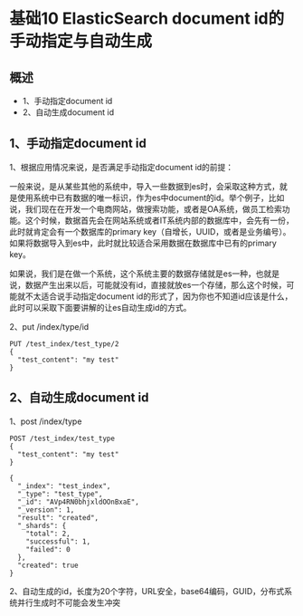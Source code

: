 # 基础10 ElasticSearch document id的手动指定与自动生成


## 概述


* 1、手动指定document id
* 2、自动生成document id


## 1、手动指定document id

1、根据应用情况来说，是否满足手动指定document id的前提：

一般来说，是从某些其他的系统中，导入一些数据到es时，会采取这种方式，就是使用系统中已有数据的唯一标识，作为es中document的id。举个例子，比如说，我们现在在开发一个电商网站，做搜索功能，或者是OA系统，做员工检索功能。这个时候，数据首先会在网站系统或者IT系统内部的数据库中，会先有一份，此时就肯定会有一个数据库的primary key（自增长，UUID，或者是业务编号）。如果将数据导入到es中，此时就比较适合采用数据在数据库中已有的primary key。

如果说，我们是在做一个系统，这个系统主要的数据存储就是es一种，也就是说，数据产生出来以后，可能就没有id，直接就放es一个存储，那么这个时候，可能就不太适合说手动指定document id的形式了，因为你也不知道id应该是什么，此时可以采取下面要讲解的让es自动生成id的方式。

2、put /index/type/id

```
PUT /test_index/test_type/2
{
  "test_content": "my test"
}

```

## 2、自动生成document id

1、post /index/type

```
POST /test_index/test_type
{
  "test_content": "my test"
}
```

```
{
  "_index": "test_index",
  "_type": "test_type",
  "_id": "AVp4RN0bhjxldOOnBxaE",
  "_version": 1,
  "result": "created",
  "_shards": {
    "total": 2,
    "successful": 1,
    "failed": 0
  },
  "created": true
}
```

2、自动生成的id，长度为20个字符，URL安全，base64编码，GUID，分布式系统并行生成时不可能会发生冲突


